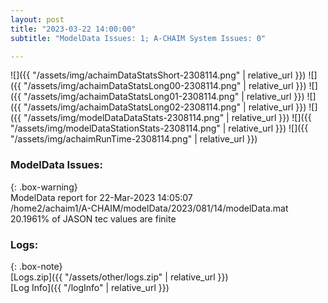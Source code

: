 ```yaml
---
layout: post
title: "2023-03-22 14:00:00"
subtitle: "ModelData Issues: 1; A-CHAIM System Issues: 0"

---
```


![]({{ "/assets/img/achaimDataStatsShort-2308114.png" | relative_url }})
![]({{ "/assets/img/achaimDataStatsLong00-2308114.png" | relative_url }})
![]({{ "/assets/img/achaimDataStatsLong01-2308114.png" | relative_url }})
![]({{ "/assets/img/achaimDataStatsLong02-2308114.png" | relative_url }})
![]({{ "/assets/img/modelDataDataStats-2308114.png" | relative_url }})
![]({{ "/assets/img/modelDataStationStats-2308114.png" | relative_url }})
![]({{ "/assets/img/achaimRunTime-2308114.png" | relative_url }})


### ModelData Issues:  
  
{: .box-warning}  
 ModelData report for 22-Mar-2023 14:05:07   
 /home2/achaim1/A-CHAIM/modelData/2023/081/14/modelData.mat   
 20.1961% of JASON tec values are finite   
  


### Logs:  
  
{: .box-note}  
[Logs.zip]({{ "/assets/other/logs.zip" | relative_url }})  
[Log Info]({{ "/logInfo" | relative_url }})  
